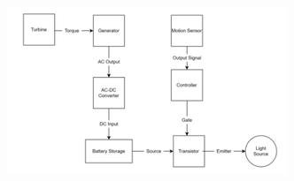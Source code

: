 ![High Level System View, Block Diagram](https://github.com/Sam-Schimanski/Self-Sufficient_Light_Source/blob/main/High%20Level%20System%20Block%20Diagram.PNG?raw=true)

